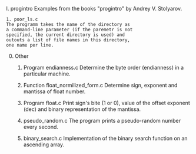 I.  progintro
    Examples from the books "progintro" by Andrey V. Stolyarov.
    
    1. poor_ls.c
    The programm takes the name of the directory as
    a command-line parameter (if the paremetr is not
    specified, the current directory is used) and
    outouts a list of file names in this directory,
    one name per line.

0.  Other    
    1.	Program endianness.c
	Determine the byte order (endianness) in a particular machine.

    2.	Function float_normilized_form.c
	Determine sign, exponent and mantissa of float number.

    3.	Program	float.c
	Print sign's bite (1 or 0), value of the offset exponent
    (dec) and
	binary representation of the mantissa.

    4. pseudo_random.c
    The program prints a pseudo-random number every second.

    5.   binary_search.c
    Implementation of the binary search function on an ascending array.
